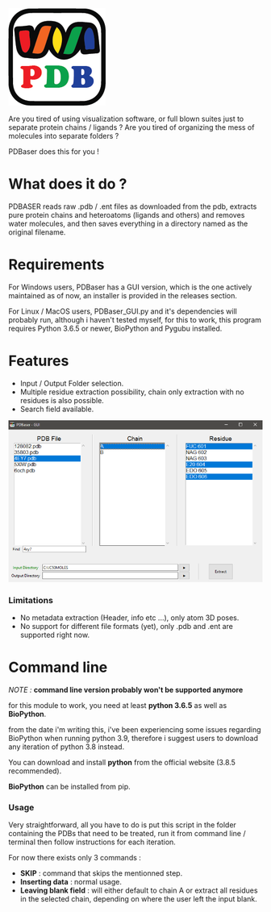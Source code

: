 ![mainicon](GUI/icon.PNG?raw=true)

Are you tired of using visualization software, or full blown suites just to separate protein chains / ligands ?
Are you tired of organizing the mess of molecules into separate folders ?

PDBaser does this for you !


# What does it do ?

PDBASER reads raw .pdb / .ent files as downloaded from the pdb, extracts pure protein chains and heteroatoms (ligands and others) and removes water molecules, and then saves everything in a directory named as the original filename.



# Requirements

For Windows users, PDBaser has a GUI version, which is the one actively maintained as of now, an installer is provided in the releases section.

For Linux / MacOS users, PDBaser_GUI.py and it's dependencies will probably run, although i haven't tested myself, for this to work, this program requires Python 3.6.5 or newer, BioPython and Pygubu installed. 

# Features

- Input / Output Folder selection.
- Multiple residue extraction possibility, chain only extraction with no residues is also possible.
- Search field available.

![Screenshot](GUI/pdbaser.PNG?raw=true)

### Limitations

- No metadata extraction (Header, info etc ...), only atom 3D poses.
- No support for different file formats (yet), only .pdb and .ent are supported right now.



# Command line

*NOTE :* **command line version probably won't be supported anymore**

for this module to work, you need at least **python 3.6.5** as well as **BioPython**.

from the date i'm writing this, i've been experiencing some issues regarding BioPython when running python 3.9, therefore i suggest users to download any iteration of python 3.8 instead.

You can download and install **python** from the official website (3.8.5 recommended).

**BioPython** can be installed from pip.



### Usage

Very straightforward, all you have to do is put this script in the folder containing the PDBs that need to be treated, run it from command line / terminal then follow instructions for each iteration.

For now there exists only 3 commands :

- **SKIP** : command that skips the mentionned step.
- **Inserting data** : normal usage.
- **Leaving blank field** : will either default to chain A or extract all residues in the selected chain, depending on where the user left the input blank.

